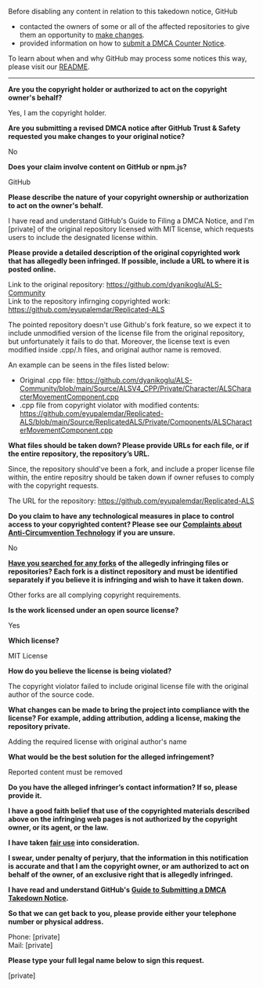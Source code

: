 Before disabling any content in relation to this takedown notice, GitHub
- contacted the owners of some or all of the affected repositories to give them an opportunity to [make changes](https://docs.github.com/en/github/site-policy/dmca-takedown-policy#a-how-does-this-actually-work).
- provided information on how to [submit a DMCA Counter Notice](https://docs.github.com/en/articles/guide-to-submitting-a-dmca-counter-notice).

To learn about when and why GitHub may process some notices this way, please visit our [README](https://github.com/github/dmca/blob/master/README.md#anatomy-of-a-takedown-notice).

---

**Are you the copyright holder or authorized to act on the copyright owner's behalf?**

Yes, I am the copyright holder.

**Are you submitting a revised DMCA notice after GitHub Trust & Safety requested you make changes to your original notice?**

No

**Does your claim involve content on GitHub or npm.js?**

GitHub

**Please describe the nature of your copyright ownership or authorization to act on the owner's behalf.**

I have read and understand GitHub's Guide to Filing a DMCA Notice, and I'm [private] of the original repository licensed with MIT license, which requests users to include the designated license within.

**Please provide a detailed description of the original copyrighted work that has allegedly been infringed. If possible, include a URL to where it is posted online.**

Link to the original repository: https://github.com/dyanikoglu/ALS-Community  
Link to the repository infirnging copyrighted work: https://github.com/eyupalemdar/Replicated-ALS

The pointed repository doesn't use Github's fork feature, so we expect it to include unmodified version of the license file from the original repository, but unfortunately it fails to do that. Moreover, the license text is even modified inside .cpp/.h files, and original author name is removed.

An example can be seens in the files listed below:  
- Original .cpp file: https://github.com/dyanikoglu/ALS-Community/blob/main/Source/ALSV4_CPP/Private/Character/ALSCharacterMovementComponent.cpp  
- .cpp file from copyright violator with modified contents: https://github.com/eyupalemdar/Replicated-ALS/blob/main/Source/ReplicatedALS/Private/Components/ALSCharacterMovementComponent.cpp

**What files should be taken down? Please provide URLs for each file, or if the entire repository, the repository’s URL.**

Since, the repository should've been a fork, and include a proper license file within, the entire repositry should be taken down if owner refuses to comply with the copyright requests.

The URL for the repository: https://github.com/eyupalemdar/Replicated-ALS

**Do you claim to have any technological measures in place to control access to your copyrighted content? Please see our <a href="https://docs.github.com/articles/guide-to-submitting-a-dmca-takedown-notice#complaints-about-anti-circumvention-technology">Complaints about Anti-Circumvention Technology</a> if you are unsure.**

No

**<a href="https://docs.github.com/articles/dmca-takedown-policy#b-what-about-forks-or-whats-a-fork">Have you searched for any forks</a> of the allegedly infringing files or repositories? Each fork is a distinct repository and must be identified separately if you believe it is infringing and wish to have it taken down.**

Other forks are all complying copyright requirements.

**Is the work licensed under an open source license?**

Yes

**Which license?**

MIT License

**How do you believe the license is being violated?**

The copyright violator failed to include original license file with the original author of the source code.

**What changes can be made to bring the project into compliance with the license? For example, adding attribution, adding a license, making the repository private.**

Adding the required license with original author's name

**What would be the best solution for the alleged infringement?**

Reported content must be removed

**Do you have the alleged infringer’s contact information? If so, please provide it.**

**I have a good faith belief that use of the copyrighted materials described above on the infringing web pages is not authorized by the copyright owner, or its agent, or the law.**

**I have taken <a href="https://www.lumendatabase.org/topics/22">fair use</a> into consideration.**

**I swear, under penalty of perjury, that the information in this notification is accurate and that I am the copyright owner, or am authorized to act on behalf of the owner, of an exclusive right that is allegedly infringed.**

**I have read and understand GitHub's <a href="https://docs.github.com/articles/guide-to-submitting-a-dmca-takedown-notice/">Guide to Submitting a DMCA Takedown Notice</a>.**

**So that we can get back to you, please provide either your telephone number or physical address.**

Phone: [private]  
Mail: [private]  

**Please type your full legal name below to sign this request.**

[private]  
